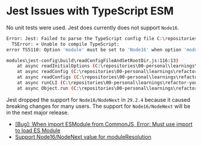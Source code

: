 # Jest Issues with TypeScript ESM

No unit tests were used. Jest does currently does not support `Node16`.

```bash
Error: Jest: Failed to parse the TypeScript config file C:\repositories\00-personal\learnings\refactor-yourself\javascript\jest.config.ts
  TSError: ⨯ Unable to compile TypeScript:
error TS5110: Option 'module' must be set to 'Node16' when option 'moduleResolution' is set to 'Node16'.

modules\jest-config\build\readConfigFileAndSetRootDir.js:116:13)
    at async readInitialOptions (C:\repositories\00-personal\learnings\refactor-yourself\javascript\node_modules\jest-config\build\index.js:403:13)
    at async readConfig (C:\repositories\00-personal\learnings\refactor-yourself\javascript\node_modules\jest-config\build\index.js:147:48)
    at async readConfigs (C:\repositories\00-personal\learnings\refactor-yourself\javascript\node_modules\jest-config\build\index.js:424:26)
    at async runCLI (C:\repositories\00-personal\learnings\refactor-yourself\javascript\node_modules\@jest\core\build\cli\index.js:151:59)
    at async Object.run (C:\repositories\00-personal\learnings\refactor-yourself\javascript\node_modules\jest-cli\build\run.js:130:37)
```

Jest dropped the support for `Node16/NodeNext` in `29.2.4` because it caused breaking changes for many users. The support for `Node16/NodeNext` will be in the next major release.

- [[Bug]: When import ESModule from CommonJS, Error: Must use import to load ES Module](https://github.com/kulshekhar/ts-jest/issues/4497)
- [Support Node16/NodeNext value for moduleResolution](https://github.com/kulshekhar/ts-jest/issues/4198)

